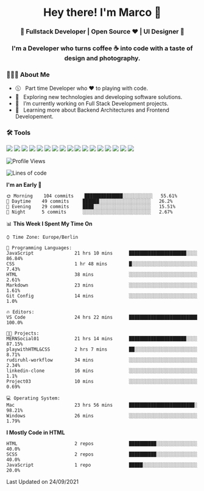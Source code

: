 <h1 align="center">Hey there! I'm Marco 👋 </h1>
<h3 align="center">🚀 Fullstack Developer | Open Source ♥ | UI Designer 🚀</h3>

<h3 align="center">I'm a Developer who turns coffee ☕ into code with a taste of design and photography.</h3>

<div align="block"> 
  <h3> 👨🏻‍💻 About Me </h3>
  
  - 🕦 &nbsp; Part time Developer who ♥️ to playing with code.
  - 🤔 &nbsp; Exploring new technologies and developing software solutions.
  - 💼 &nbsp; I’m currently working on Full Stack Development projects.
  - 🌱 &nbsp; Learning more about Backend Architectures and Frontend Developement.  
</div>

<div align="block"> 
  <h3>🛠 Tools</h3>
 <img src="https://img.shields.io/badge/python%20-%2314354C.svg?&style=for-the-badge&logo=python&logoColor=white">
 <img src="https://img.shields.io/badge/javascript%20-%23323330.svg?&style=for-the-badge&logo=javascript&logoColor=%23F7DF1E">
 <img src="https://img.shields.io/badge/html5%20-%23E34F26.svg?&style=for-the-badge&logo=html5&logoColor=white">
 <img src="https://img.shields.io/badge/css3%20-%231572B6.svg?&style=for-the-badge&logo=css3&logoColor=white">
 <img src="https://img.shields.io/badge/-Sass-cc6699?style=for-the-badge&logo=sass&logoColor=white">
 <img src="https://img.shields.io/badge/react%20-%2320232a.svg?&style=for-the-badge&logo=react&logoColor=%2361DAFB">
 <img src="https://img.shields.io/badge/-Next.Js-000?style=for-the-badge&logo=next.js&logoColor=white">
 <img src="https://img.shields.io/badge/bootstrap%20-%23563D7C.svg?&style=for-the-badge&logo=bootstrap&logoColor=white">
 <img src="https://img.shields.io/badge/-jekyll-ed2939?style=for-the-badge&logo=jekyll&logoColor=white">
 <img src="https://img.shields.io/badge/-Express-white?style=for-the-badge&logo=express&logoColor=black">
 <img src="https://img.shields.io/badge/git%20-%23F05033.svg?&style=for-the-badge&logo=git&logoColor=white"/>
 <img src="http://img.shields.io/badge/-VS%20Code-000000?style=for-the-badge&logo=Visual-studio-code&logoColor=blue">
 <img src="https://img.shields.io/badge/-Docker-384d54?style=for-the-badge&logo=docker&logoColor=white">
 <img src="https://img.shields.io/badge/-Swift-f05138?style=for-the-badge&logo=swift&logoColor=white">
 <img src="https://img.shields.io/badge/-Xcode-blue?style=for-the-badge&logo=xcode&logoColor=white">
 <img src="https://img.shields.io/badge/-Node.js-3c873a?style=for-the-badge&logo=node.js&logoColor=white">
  <img src="https://img.shields.io/badge/-Mongodb-3F3E42?style=for-the-badge&logo=mongodb&logoColor=white">
</div>

<!--START_SECTION:waka-->
![Profile Views](http://img.shields.io/badge/Profile%20Views-48-blue)

![Lines of code](https://img.shields.io/badge/From%20Hello%20World%20I%27ve%20Written-1.1%20million%20lines%20of%20code-blue)

**I'm an Early 🐤** 

```text
🌞 Morning    104 commits    ██████████████░░░░░░░░░░░   55.61% 
🌆 Daytime    49 commits     ██████░░░░░░░░░░░░░░░░░░░   26.2% 
🌃 Evening    29 commits     ████░░░░░░░░░░░░░░░░░░░░░   15.51% 
🌙 Night      5 commits      ░░░░░░░░░░░░░░░░░░░░░░░░░   2.67%

```


📊 **This Week I Spent My Time On** 

```text
⌚︎ Time Zone: Europe/Berlin

💬 Programming Languages: 
JavaScript               21 hrs 10 mins      █████████████████████░░░░   86.84% 
CSS                      1 hr 48 mins        █░░░░░░░░░░░░░░░░░░░░░░░░   7.43% 
HTML                     38 mins             ░░░░░░░░░░░░░░░░░░░░░░░░░   2.61% 
Markdown                 23 mins             ░░░░░░░░░░░░░░░░░░░░░░░░░   1.61% 
Git Config               14 mins             ░░░░░░░░░░░░░░░░░░░░░░░░░   1.0%

🔥 Editors: 
VS Code                  24 hrs 22 mins      █████████████████████████   100.0%

🐱‍💻 Projects: 
MERNSocial01             21 hrs 14 mins      █████████████████████░░░░   87.15% 
playwithHTML&CSS         2 hrs 7 mins        ██░░░░░░░░░░░░░░░░░░░░░░░   8.71% 
rudiruhl-workflow        34 mins             ░░░░░░░░░░░░░░░░░░░░░░░░░   2.34% 
linkedin-clone           16 mins             ░░░░░░░░░░░░░░░░░░░░░░░░░   1.1% 
Project03                10 mins             ░░░░░░░░░░░░░░░░░░░░░░░░░   0.69%

💻 Operating System: 
Mac                      23 hrs 56 mins      ████████████████████████░   98.21% 
Windows                  26 mins             ░░░░░░░░░░░░░░░░░░░░░░░░░   1.79%

```

**I Mostly Code in HTML** 

```text
HTML                     2 repos             ██████████░░░░░░░░░░░░░░░   40.0% 
SCSS                     2 repos             ██████████░░░░░░░░░░░░░░░   40.0% 
JavaScript               1 repo              █████░░░░░░░░░░░░░░░░░░░░   20.0%

```



 Last Updated on 24/09/2021
<!--END_SECTION:waka-->



